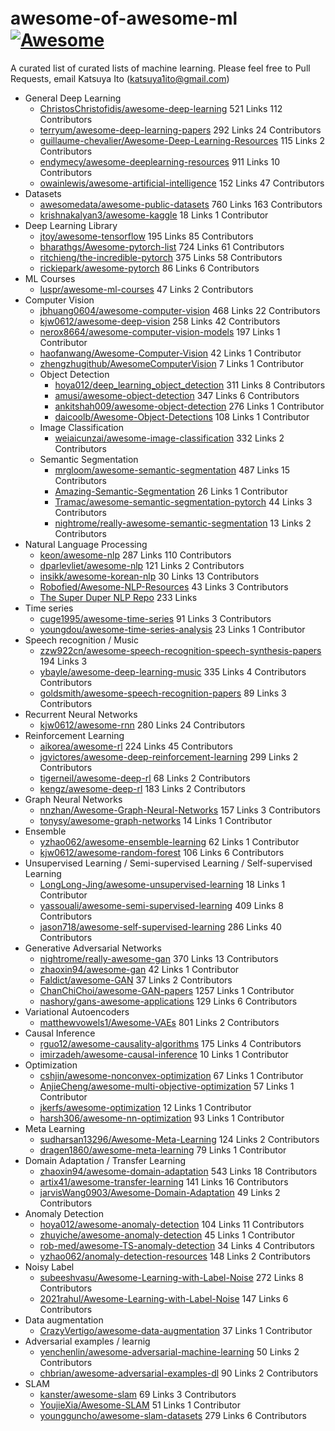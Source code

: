 # awesome-of-awesome-ml　[![Awesome](https://cdn.rawgit.com/sindresorhus/awesome/d7305f38d29fed78fa85652e3a63e154dd8e8829/media/badge.svg)](https://github.com/sindresorhus/awesome)
A curated list of curated lists of machine learning.
Please feel free to Pull Requests, email Katsuya Ito (katsuya1ito@gmail.com) 

- General Deep Learning
  - [ChristosChristofidis/awesome-deep-learning](https://github.com/ChristosChristofidis/awesome-deep-learning) 521 Links 112 Contributors
  - [terryum/awesome-deep-learning-papers](https://github.com/terryum/awesome-deep-learning-papers) 292 Links 24 Contributors 
  - [guillaume-chevalier/Awesome-Deep-Learning-Resources](https://github.com/guillaume-chevalier/Awesome-Deep-Learning-Resources) 115 Links 2 Contributors
  - [endymecy/awesome-deeplearning-resources](https://github.com/endymecy/awesome-deeplearning-resources) 911 Links 10 Contributors
  - [owainlewis/awesome-artificial-intelligence](https://github.com/owainlewis/awesome-artificial-intelligence) 152 Links 47 Contributors
- Datasets
  - [awesomedata/awesome-public-datasets](https://github.com/awesomedata/awesome-public-datasets) 760 Links 163 Contributors
  - [krishnakalyan3/awesome-kaggle](https://github.com/krishnakalyan3/awesome-kaggle) 18 Links 1 Contributor
- Deep Learning Library
  - [jtoy/awesome-tensorflow](https://github.com/jtoy/awesome-tensorflow) 195 Links 85 Contributors
  - [bharathgs/Awesome-pytorch-list](https://github.com/bharathgs/Awesome-pytorch-list) 724 Links 61 Contributors
  - [ritchieng/the-incredible-pytorch](https://github.com/ritchieng/the-incredible-pytorch) 375 Links 58 Contributors
  - [rickiepark/awesome-pytorch](https://github.com/rickiepark/awesome-pytorch) 86 Links 6 Contributors
- ML Courses
  - [luspr/awesome-ml-courses](https://github.com/luspr/awesome-ml-courses) 47 Links 2 Contributors
- Computer Vision
  - [jbhuang0604/awesome-computer-vision](https://github.com/jbhuang0604/awesome-computer-vision) 468 Links 22 Contributors
  - [kjw0612/awesome-deep-vision](https://github.com/kjw0612/awesome-deep-vision) 258 Links 42 Contributors
  - [nerox8664/awesome-computer-vision-models](https://github.com/nerox8664/awesome-computer-vision-models) 197 Links  1 Contributor
  - [haofanwang/Awesome-Computer-Vision](https://github.com/haofanwang/Awesome-Computer-Vision) 42 Links 1 Contributor
  - [zhengzhugithub/AwesomeComputerVision](https://github.com/zhengzhugithub/AwesomeComputerVision) 7 Links 1 Contributor
  - Object Detection
    - [hoya012/deep_learning_object_detection](https://github.com/hoya012/deep_learning_object_detection) 311 Links 8 Contributors
    - [amusi/awesome-object-detection](https://github.com/amusi/awesome-object-detection) 347 Links 6 Contributors
    - [ankitshah009/awesome-object-detection](https://gitlab.com/ankitshah009/awesome-object-detection) 276 Links 1 Contributor
    - [daicoolb/Awesome-Object-Detections](https://github.com/daicoolb/Awesome-Object-Detections) 108 Links 1 Contributor
  - Image Classification
    - [weiaicunzai/awesome-image-classification](https://github.com/weiaicunzai/awesome-image-classification) 332 Links 2 Contributors
  - Semantic Segmentation
    - [mrgloom/awesome-semantic-segmentation](https://github.com/mrgloom/awesome-semantic-segmentation) 487 Links 15 Contributors
    - [Amazing-Semantic-Segmentation](https://github.com/luyanger1799/Amazing-Semantic-Segmentation) 26 Links 1 Contributor
    - [Tramac/awesome-semantic-segmentation-pytorch](https://github.com/Tramac/awesome-semantic-segmentation-pytorch) 44 Links 3 Contributors
    - [nightrome/really-awesome-semantic-segmentation](https://github.com/nightrome/really-awesome-semantic-segmentation) 13 Links 2 Contributors
- Natural Language Processing
  - [keon/awesome-nlp](https://github.com/keon/awesome-nlp) 287 Links 110 Contributors
  - [dparlevliet/awesome-nlp](https://github.com/dparlevliet/awesome-nlp) 121 Links 2 Contributors
  - [insikk/awesome-korean-nlp](https://github.com/insikk/awesome-korean-nlp) 30 Links 13 Contributors
  - [Robofied/Awesome-NLP-Resources](https://github.com/Robofied/Awesome-NLP-Resources) 43 Links 3 Contributors
  - [The Super Duper NLP Repo](https://notebooks.quantumstat.com/) 233 Links 
- Time series
  - [cuge1995/awesome-time-series](https://github.com/cuge1995/awesome-time-series) 91 Links 3 Contributors
  - [youngdou/awesome-time-series-analysis](https://github.com/youngdou/awesome-time-series-analysis) 23 Links 1 Contributor
- Speech recognition / Music
  - [zzw922cn/awesome-speech-recognition-speech-synthesis-papers](https://github.com/zzw922cn/awesome-speech-recognition-speech-synthesis-papers) 194 Links 3 
  - [ybayle/awesome-deep-learning-music](https://github.com/ybayle/awesome-deep-learning-music) 335 Links 4 Contributors
Contributors
  - [goldsmith/awesome-speech-recognition-papers](https://github.com/goldsmith/awesome-speech-recognition-papers) 89 Links 3 Contributors
- Recurrent Neural Networks
  - [kjw0612/awesome-rnn](https://github.com/kjw0612/awesome-rnn) 280 Links 24 Contributors
- Reinforcement Learning
  - [aikorea/awesome-rl](https://github.com/aikorea/awesome-rl/) 224 Links 45 Contributors
  - [jgvictores/awesome-deep-reinforcement-learning](https://github.com/jgvictores/awesome-deep-reinforcement-learning) 299 Links 2 Contributors
  - [tigerneil/awesome-deep-rl](https://github.com/tigerneil/awesome-deep-rl) 68 Links 2 Contributors
  - [kengz/awesome-deep-rl](https://github.com/kengz/awesome-deep-rl) 183 Links 2 Contributors
- Graph Neural Networks
  - [nnzhan/Awesome-Graph-Neural-Networks](https://github.com/nnzhan/Awesome-Graph-Neural-Networks) 157 Links 3 Contributors
  - [tonysy/awesome-graph-networks](https://github.com/tonysy/awesome-graph-networks) 14 Links 1 Contributor
- Ensemble
  - [yzhao062/awesome-ensemble-learning](https://github.com/yzhao062/awesome-ensemble-learning) 62 Links 1 Contributor
  - [kjw0612/awesome-random-forest](https://github.com/kjw0612/awesome-random-forest) 106 Links 6 Contributors
- Unsupervised Learning / Semi-supervised Learning / Self-supervised Learning
  - [LongLong-Jing/awesome-unsupervised-learning](https://github.com/LongLong-Jing/awesome-unsupervised-learning) 18 Links 1 Contributor
  - [yassouali/awesome-semi-supervised-learning](https://github.com/yassouali/awesome-semi-supervised-learning) 409 Links 8 Contributors
  - [jason718/awesome-self-supervised-learning](https://github.com/jason718/awesome-self-supervised-learning) 286 Links 40 Contributors
- Generative Adversarial Networks
  - [nightrome/really-awesome-gan](https://github.com/nightrome/really-awesome-gan) 370 Links 13 Contributors
  - [zhaoxin94/awesome-gan](https://github.com/zhaoxin94/awesome-gan) 42 Links 1 Contributor
  - [Faldict/awesome-GAN](https://github.com/Faldict/awesome-GAN) 37 Links 2 Contributors
  - [ChanChiChoi/awesome-GAN-papers](https://github.com/ChanChiChoi/awesome-GAN-papers) 1257 Links 1 Contributor
  - [nashory/gans-awesome-applications](https://github.com/nashory/gans-awesome-applications) 129 Links 6 Contributors
- Variational Autoencoders
  - [matthewvowels1/Awesome-VAEs](https://github.com/matthewvowels1/Awesome-VAEs) 801 Links 2 Contributors
- Causal Inference
  - [rguo12/awesome-causality-algorithms](https://github.com/rguo12/awesome-causality-algorithms) 175 Links 4 Contributors
  - [imirzadeh/awesome-causal-inference](https://github.com/imirzadeh/awesome-causal-inference) 10 Links 1 Contributor
- Optimization
  - [cshjin/awesome-nonconvex-optimization](https://github.com/cshjin/awesome-nonconvex-optimization) 67 Links 1 Contributor
  - [AnjieCheng/awesome-multi-objective-optimization](https://github.com/AnjieCheng/awesome-multi-objective-optimization) 57 Links 1 Contributor
  - [jkerfs/awesome-optimization](https://github.com/jkerfs/awesome-optimization) 12 Links 1 Contributor
  - [harsh306/awesome-nn-optimization](https://github.com/harsh306/awesome-nn-optimization) 93 Links 1 Contributor
- Meta Learning
  - [sudharsan13296/Awesome-Meta-Learning](https://github.com/sudharsan13296/Awesome-Meta-Learning) 124 Links 2 Contributors
  - [dragen1860/awesome-meta-learning](https://github.com/dragen1860/awesome-meta-learning) 79 Links 1 Contributor
- Domain Adaptation / Transfer Learning
  - [zhaoxin94/awesome-domain-adaptation](https://github.com/zhaoxin94/awesome-domain-adaptation) 543 Links 18 Contributors
  - [artix41/awesome-transfer-learning](https://github.com/artix41/awesome-transfer-learning) 141 Links 16 Contributors
  - [jarvisWang0903/Awesome-Domain-Adaptation](https://github.com/jarvisWang0903/Awesome-Domain-Adaptation) 49 Links 2 Contributors
- Anomaly Detection
  - [hoya012/awesome-anomaly-detection](https://github.com/hoya012/awesome-anomaly-detection) 104 Links 11 Contributors
  - [zhuyiche/awesome-anomaly-detection](https://github.com/zhuyiche/awesome-anomaly-detection) 45 Links 1 Contributor
  - [rob-med/awesome-TS-anomaly-detection](https://github.com/rob-med/awesome-TS-anomaly-detection) 34 Links 4 Contributors
  - [yzhao062/anomaly-detection-resources](https://github.com/yzhao062/anomaly-detection-resources) 148 Links 2 Contributors
- Noisy Label
  - [subeeshvasu/Awesome-Learning-with-Label-Noise](https://github.com/subeeshvasu/Awesome-Learning-with-Label-Noise) 272 Links 8 Contributors
  - [2021rahul/Awesome-Learning-with-Label-Noise](https://github.com/2021rahul/Awesome-Learning-with-Label-Noise) 147 Links 6 Contributors
- Data augmentation
  - [CrazyVertigo/awesome-data-augmentation](https://github.com/CrazyVertigo/awesome-data-augmentation) 37 Links 1 Contributor
- Adversarial examples / learnig
  - [yenchenlin/awesome-adversarial-machine-learning](https://github.com/yenchenlin/awesome-adversarial-machine-learning) 50 Links 2 Contributors
  - [chbrian/awesome-adversarial-examples-dl](https://github.com/chbrian/awesome-adversarial-examples-dl) 90 Links 2 Contributors
- SLAM
  - [kanster/awesome-slam](https://github.com/kanster/awesome-slam) 69 Links 3 Contributors
  - [YoujieXia/Awesome-SLAM](https://github.com/YoujieXia/Awesome-SLAM) 51 Links 1 Contributor 
  - [youngguncho/awesome-slam-datasets](https://github.com/youngguncho/awesome-slam-datasets) 279 Links 6 Contributors